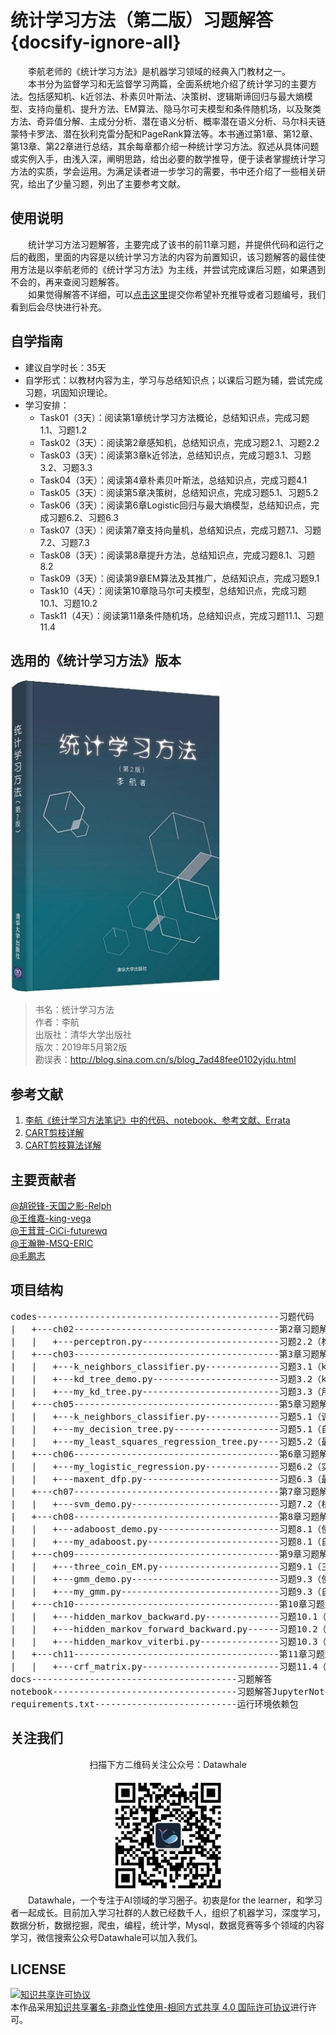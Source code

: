 # 统计学习方法（第二版）习题解答 {docsify-ignore-all}
&emsp;&emsp;李航老师的《统计学习方法》是机器学习领域的经典入门教材之一。  
&emsp;&emsp;本书分为监督学习和无监督学习两篇，全面系统地介绍了统计学习的主要方法。包括感知机、k近邻法、朴素贝叶斯法、决策树、逻辑斯谛回归与最大熵模型、支持向量机、提升方法、EM算法、隐马尔可夫模型和条件随机场，以及聚类方法、奇异值分解、主成分分析、潜在语义分析、概率潜在语义分析、马尔科夫链蒙特卡罗法、潜在狄利克雷分配和PageRank算法等。本书通过第1章、第12章、第13章、第22章进行总结，其余每章都介绍一种统计学习方法。叙述从具体问题或实例入手，由浅入深，阐明思路，给出必要的数学推导，便于读者掌握统计学习方法的实质，学会运用。为满足读者进一步学习的需要，书中还介绍了一些相关研究，给出了少量习题，列出了主要参考文献。  

## 使用说明
&emsp;&emsp;统计学习方法习题解答，主要完成了该书的前11章习题，并提供代码和运行之后的截图，里面的内容是以统计学习方法的内容为前置知识，该习题解答的最佳使用方法是以李航老师的《统计学习方法》为主线，并尝试完成课后习题，如果遇到不会的，再来查阅习题解答。  
&emsp;&emsp;如果觉得解答不详细，可以[点击这里](https://github.com/datawhalechina/statistical-learning-method-solutions-manual/issues)提交你希望补充推导或者习题编号，我们看到后会尽快进行补充。

## 自学指南
- 建议自学时长：35天
- 自学形式：以教材内容为主，学习与总结知识点；以课后习题为辅，尝试完成习题，巩固知识理论。
- 学习安排：
    - Task01（3天）：阅读第1章统计学习方法概论，总结知识点，完成习题1.1、习题1.2
    - Task02（3天）：阅读第2章感知机，总结知识点，完成习题2.1、习题2.2
    - Task03（3天）：阅读第3章k近邻法，总结知识点，完成习题3.1、习题3.2、习题3.3
    - Task04（3天）：阅读第4章朴素贝叶斯法，总结知识点，完成习题4.1
    - Task05（3天）：阅读第5章决策树，总结知识点，完成习题5.1、习题5.2
    - Task06（3天）：阅读第6章Logistic回归与最大熵模型，总结知识点，完成习题6.2、习题6.3
    - Task07（3天）：阅读第7章支持向量机，总结知识点，完成习题7.1、习题7.2、习题7.3
    - Task08（3天）：阅读第8章提升方法，总结知识点，完成习题8.1、习题8.2
    - Task09（3天）：阅读第9章EM算法及其推广，总结知识点，完成习题9.1
    - Task10（4天）：阅读第10章隐马尔可夫模型，总结知识点，完成习题10.1、习题10.2
    - Task11（4天）：阅读第11章条件随机场，总结知识点，完成习题11.1、习题11.4

## 选用的《统计学习方法》版本
<img src="images/statistical-learning-method-book.png?raw=true" width="336" height= "500">


> 书名：统计学习方法  
> 作者：李航  
> 出版社：清华大学出版社  
> 版次：2019年5月第2版  
> 勘误表：http://blog.sina.com.cn/s/blog_7ad48fee0102yjdu.html

## 参考文献
1. [李航《统计学习方法笔记》中的代码、notebook、参考文献、Errata](https://github.com/SmirkCao/Lihang)  
2. [CART剪枝详解](https://blog.csdn.net/wjc1182511338/article/details/76793164)
3. [CART剪枝算法详解](http://www.pianshen.com/article/1752163397/)

## 主要贡献者
[@胡锐锋-天国之影-Relph](https://github.com/Relph1119)  
[@王维嘉-king-vega](https://github.com/king-vega)  
[@王茸茸-CiCi-futurewq](https://blog.csdn.net/wangrongrongwq?spm=1000.21115.3001.5343)  
[@王瀚翀-MSQ-ERIC](https://github.com/ericwang970322)  
[@毛鹏志](https://github.com/NorthblueM)

## 项目结构
<pre>
codes----------------------------------------------习题代码
|   +---ch02---------------------------------------第2章习题解答代码
|   |   +---perceptron.py--------------------------习题2.2（构建从训练数据求解感知机模型的例子）
|   +---ch03---------------------------------------第3章习题解答代码
|   |   +---k_neighbors_classifier.py--------------习题3.1（k近邻算法关于k值的模型比较）
|   |   +---kd_tree_demo.py------------------------习题3.2（kd树的构建与求最近邻点）
|   |   +---my_kd_tree.py--------------------------习题3.3（用kd树的k邻近搜索算法）
|   +---ch05---------------------------------------第5章习题解答代码
|   |   +---k_neighbors_classifier.py--------------习题5.1（调用sklearn的DecisionTreeClassifier类使用C4.5算法生成决策树）
|   |   +---my_decision_tree.py--------------------习题5.1（自编程实现C4.5生成算法）
|   |   +---my_least_squares_regression_tree.py----习题5.2（最小二乘回归树生成算法）
|   +---ch06---------------------------------------第6章习题解答代码
|   |   +---my_logistic_regression.py--------------习题6.2（实现Logistic回归模型学习的梯度下降法）
|   |   +---maxent_dfp.py--------------------------习题6.3（最大熵模型学习的DFP算法）
|   +---ch07---------------------------------------第7章习题解答代码
|   |   +---svm_demo.py----------------------------习题7.2（根据题目中的数据训练SVM模型，并在图中画出分离超平面、间隔边界及支持向量）
|   +---ch08---------------------------------------第8章习题解答代码
|   |   +---adaboost_demo.py-----------------------习题8.1（使用sklearn的AdaBoostClassifier分类器实现）
|   |   +---my_adaboost.py-------------------------习题8.1（自编程实现AdaBoost算法）
|   +---ch09---------------------------------------第9章习题解答代码
|   |   +---three_coin_EM.py-----------------------习题9.1（三硬币模型的EM算法）
|   |   +---gmm_demo.py----------------------------习题9.3（使用GaussianMixture求解两个分量高斯混合模型的6个参数）
|   |   +---my_gmm.py------------------------------习题9.3（自编程实现求两个分量的高斯混合模型的5个参数）
|   +---ch10---------------------------------------第10章习题解答代码
|   |   +---hidden_markov_backward.py--------------习题10.1（隐马尔可夫模型的后向算法）
|   |   +---hidden_markov_forward_backward.py------习题10.2（隐马尔可夫模型的前向后向算法）
|   |   +---hidden_markov_viterbi.py---------------习题10.3（隐马尔可夫模型的维特比算法）
|   +---ch11---------------------------------------第11章习题解答代码
|   |   +---crf_matrix.py--------------------------习题11.4（使用条件随机场矩阵形式，计算所有路径状态序列的概率及概率最大的状态序列）
docs---------------------------------------习题解答
notebook-----------------------------------习题解答JupyterNotebook格式
requirements.txt---------------------------运行环境依赖包
</pre>

## 关注我们
<div align=center>
<p>扫描下方二维码关注公众号：Datawhale</p>
<img src="images/qrcode.jpeg" width = "180" height = "180">
</div>
&emsp;&emsp;Datawhale，一个专注于AI领域的学习圈子。初衷是for the learner，和学习者一起成长。目前加入学习社群的人数已经数千人，组织了机器学习，深度学习，数据分析，数据挖掘，爬虫，编程，统计学，Mysql，数据竞赛等多个领域的内容学习，微信搜索公众号Datawhale可以加入我们。

## LICENSE
<a rel="license" href="http://creativecommons.org/licenses/by-nc-sa/4.0/"><img alt="知识共享许可协议" style="border-width:0" src="https://img.shields.io/badge/license-CC%20BY--NC--SA%204.0-lightgrey" /></a><br />本作品采用<a rel="license" href="http://creativecommons.org/licenses/by-nc-sa/4.0/">知识共享署名-非商业性使用-相同方式共享 4.0 国际许可协议</a>进行许可。